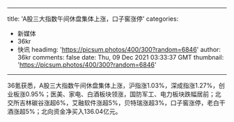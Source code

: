 
---
title: 'A股三大指数午间休盘集体上涨，口子窖涨停'
categories: 
 - 新媒体
 - 36kr
 - 快讯
headimg: 'https://picsum.photos/400/300?random=6846'
author: 36kr
comments: false
date: Thu, 09 Dec 2021 03:33:37 GMT
thumbnail: 'https://picsum.photos/400/300?random=6846'
---

<div>   
36氪获悉，A股三大指数午间休盘集体上涨，沪指涨1.03%，深成指涨1.27%，创业板涨0.95%；医美、家电、白酒板块领涨，国防军工、电力板块跌幅居前；北交所吉林碳谷涨超6%，艾融软件涨超5%，贝特瑞涨超3%，口子窖涨停，老白干酒涨超5%；北向资金净买入136.04亿元。  
</div>
            